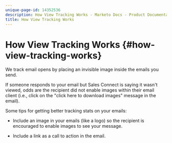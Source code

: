 ```yaml
---
unique-page-id: 14352536
description: How View Tracking Works - Marketo Docs - Product Documentation
title: How View Tracking Works
---
```


# How View Tracking Works {#how-view-tracking-works}

We track email opens by placing an invisible image inside the emails you send.

If someone responds to your email but Sales Connect is saying it wasn't viewed, odds are the recipient did not enable images within their email client (i.e., click on the "click here to download images" message in the email).

Some tips for getting better tracking stats on your emails:

* Include an image in your emails (like a logo) so the recipient is encouraged to enable images to see your message.

* Include a link as a call to action in the email.
